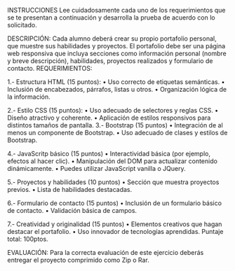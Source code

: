 INSTRUCCIONES
Lee cuidadosamente cada uno de los requerimientos que se te presentan a continuación y desarrolla la
prueba de acuerdo con lo solicitado.

DESCRIPCIÓN:
Cada alumno deberá crear su propio portafolio personal, que muestre sus habilidades y proyectos. El
portafolio debe ser una página web responsiva que incluya secciones como información personal
(nombre y breve descripción), habilidades, proyectos realizados y formulario de contacto.
REQUERIMIENTOS:

1.- Estructura HTML (15 puntos):
• Uso correcto de etiquetas semánticas.
• Inclusión de encabezados, párrafos, listas u otros.
• Organización lógica de la información.

2.- Estilo CSS (15 puntos):
• Uso adecuado de selectores y reglas CSS.
• Diseño atractivo y coherente.
• Aplicación de estilos responsivos para distintos tamaños de pantalla.
3.- Bootstrap (15 puntos)
• Integración de al menos un componente de Bootstrap.
• Uso adecuado de clases y estilos de Bootstrap.

4.- JavaScritp básico (15 puntos)
• Interactividad básica (por ejemplo, efectos al hacer clic).
• Manipulación del DOM para actualizar contenido dinámicamente.
• Puedes utilizar JavaScript vanilla o JQuery.

5.- Proyectos y habilidades (10 puntos)
• Sección que muestra proyectos previos.
• Lista de habilidades destacadas.

6.- Formulario de contacto (15 puntos)
• Inclusión de un formulario básico de contacto.
• Validación básica de campos.

7.- Creatividad y originalidad (15 puntos)
• Elementos creativos que hagan destacar el portafolio.
• Uso innovador de tecnologías aprendidas.
Puntaje total: 100ptos.

EVALUACIÓN:
Para la correcta evaluación de este ejercicio deberás entregar el proyecto comprimido como Zip o Rar.
